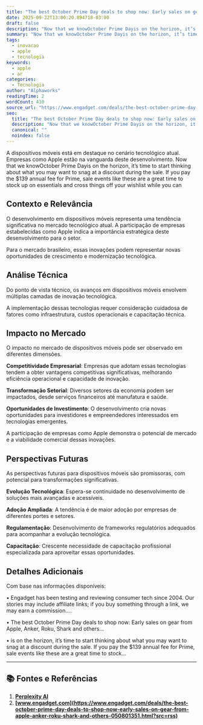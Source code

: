 ```yaml
---
title: "The best October Prime Day deals to shop now: Early sales on gear from Apple, Anker, Roku, Shark and others"
date: 2025-09-22T13:00:20.894718-03:00
draft: false
description: "Now that we knowOctober Prime Dayis on the horizon, it’s time to start thinking about what you may want to snag at a discount during the sale. If you pay the..."
summary: "Now that we knowOctober Prime Dayis on the horizon, it’s time to start thinking about what you may want to snag at a discount during the sale. If you pay the..."
tags:
  - inovacao
  - apple
  - tecnologia
keywords:
  - apple
  - ar
categories:
  - Tecnologia
author: "Alphaworks"
readingTime: 2
wordCount: 410
source_url: "https://www.engadget.com/deals/the-best-october-prime-day-deals-to-shop-now-early-sales-on-gear-from-apple-anker-roku-shark-and-others-050801351.html?src=rss"
seo:
  title: "The best October Prime Day deals to shop now: Early sales on gear from Apple, Anker, Roku, Shark and others"
  description: "Now that we knowOctober Prime Dayis on the horizon, it’s time to start thinking about what you may want to snag at a discount during the sale. If you pay the..."
  canonical: ""
  noindex: false
---
```


A dispositivos móveis está em destaque no cenário tecnológico atual. Empresas como Apple estão na vanguarda deste desenvolvimento. Now that we knowOctober Prime Dayis on the horizon, it’s time to start thinking about what you may want to snag at a discount during the sale. If you pay the $139 annual fee for Prime, sale events like these are a great time to stock up on essentials and cross things off your wishlist while you can 

## Contexto e Relevância

O desenvolvimento em dispositivos móveis representa uma tendência significativa no mercado tecnológico atual. A participação de empresas estabelecidas como Apple indica a importância estratégica deste desenvolvimento para o setor.

Para o mercado brasileiro, essas inovações podem representar novas oportunidades de crescimento e modernização tecnológica.
## Análise Técnica

Do ponto de vista técnico, os avanços em dispositivos móveis envolvem múltiplas camadas de inovação tecnológica.



A implementação dessas tecnologias requer consideração cuidadosa de fatores como infraestrutura, custos operacionais e capacitação técnica.
## Impacto no Mercado

O impacto no mercado de dispositivos móveis pode ser observado em diferentes dimensões.

**Competitividade Empresarial**: Empresas que adotam essas tecnologias tendem a obter vantagens competitivas significativas, melhorando eficiência operacional e capacidade de inovação.

**Transformação Setorial**: Diversos setores da economia podem ser impactados, desde serviços financeiros até manufatura e saúde.

**Oportunidades de Investimento**: O desenvolvimento cria novas oportunidades para investidores e empreendedores interessados em tecnologias emergentes.

A participação de empresas como Apple demonstra o potencial de mercado e a viabilidade comercial dessas inovações.
## Perspectivas Futuras

As perspectivas futuras para dispositivos móveis são promissoras, com potencial para transformações significativas.

**Evolução Tecnológica**: Espera-se continuidade no desenvolvimento de soluções mais avançadas e acessíveis.

**Adoção Ampliada**: A tendência é de maior adoção por empresas de diferentes portes e setores.

**Regulamentação**: Desenvolvimento de frameworks regulatórios adequados para acompanhar a evolução tecnológica.

**Capacitação**: Crescente necessidade de capacitação profissional especializada para aproveitar essas oportunidades.
## Detalhes Adicionais

Com base nas informações disponíveis:

• Engadget has been testing and reviewing consumer tech since 2004. Our stories may include affiliate links; if you buy something through a link, we may earn a commission....

• The best October Prime Day deals to shop now: Early sales on gear from Apple, Anker, Roku, Shark and others...

• is on the horizon, it’s time to start thinking about what you may want to snag at a discount during the sale. If you pay the $139 annual fee for Prime, sale events like these are a great time to stock...



---

## 📚 Fontes e Referências

1. **[Perplexity AI](https://www.perplexity.ai/)**
2. **[www.engadget.com](https://www.engadget.com/deals/the-best-october-prime-day-deals-to-shop-now-early-sales-on-gear-from-apple-anker-roku-shark-and-others-050801351.html?src=rss)**
